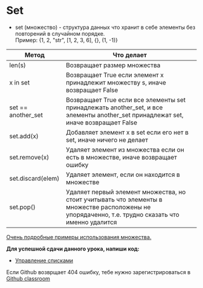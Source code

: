 # Set 
- set (множество) - структура данных что хранит в себе элементы без повторений в случайном порядке.    
Пример: {1, 2, "str", [1, 2, 3, 6], {}, (1, -1)}


| Метод  | Что делает  |
|---|---|
| len(s)  | Возвращает размер множества |
| x in set  | Возвращает True если элемент x принадлежит множеству s, иначе возвращает False |
| set == another_set  | Возвращает True если все элементы set принадлежать another_set, и все элементы another_set принадлежат set, иначе возвращает False  |
| set.add(x) | Добавляет элемент x в set если его нет в set, иначе ничего не делает |
| set.remove(x)  | Удаляет элемент из множества если он есть в множестве, иначе возвращает ошибку  |
| set.discard(elem)  | Удаляет элемент, если он находится в множестве |
| set.pop()  | Удаляет первый элемент множества, но стоит учитывать что элементы в множестве расположены не упорядаченно, т.е. трудно сказать что именно удалится |


<a href="https://www.programiz.com/python-programming/set" target="_blank">Очень подробные примеры использования множества.</a>   


**Для успешной сдачи данного урока, напиши код:** 

- <a href="https://github.com/alem-classroom/student-python-introduction-sakenism/blob/master/sets/sets.py" class="repo-button">Управление списками</a>   

Если Github возврщает 404 ошибку, тебе нужно зарегистрироваться в <a href="https://classroom.github.com/a/c9J3nA9U">Github classroom</a>   




